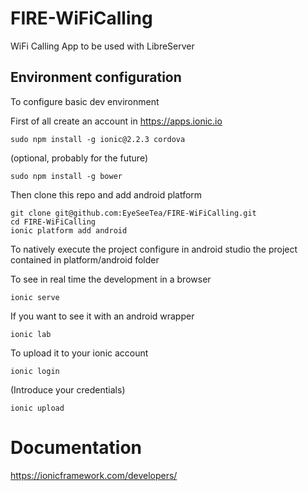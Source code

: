 # FIRE-WiFiCalling
WiFi Calling App to be used with LibreServer

## Environment configuration

To configure basic dev environment

First of all create an account in https://apps.ionic.io

```
sudo npm install -g ionic@2.2.3 cordova
```

(optional, probably for the future)
```
sudo npm install -g bower
```

Then clone this repo and add android platform
```
git clone git@github.com:EyeSeeTea/FIRE-WiFiCalling.git
cd FIRE-WiFiCalling
ionic platform add android
```

To natively execute the project configure in android studio the project contained in platform/android folder

To see in real time the development in a browser
```
ionic serve 
```

If you want to see it with an android wrapper
```
ionic lab
```

To upload it to your ionic account
```
ionic login
```
(Introduce your credentials)
```
ionic upload
```

# Documentation
https://ionicframework.com/developers/
